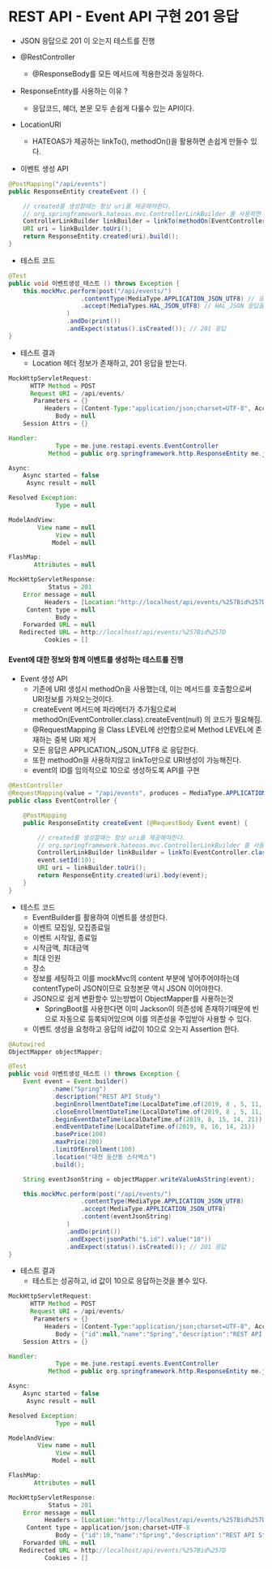# REST API - Event API 구현 201 응답
- JSON 응답으로 201 이 오는지 테스트를 진행

- @RestController
    - @ResponseBody를 모든 메서드에 적용한것과 동일하다.

- ResponseEntity를 사용하는 이유 ?
    - 응답코드, 헤더, 본문 모두 손쉽게 다룰수 있는 API이다.

- LocationURI 
    - HATEOAS가 제공하는 linkTo(), methodOn()을 활용하면 손쉽게 만들수 있다.

- 이벤트 생성 API
```java
@PostMapping("/api/events")
public ResponseEntity createEvent () {

    // created를 생성할때는 항상 uri를 제공해야한다.
    // org.springframework.hateoas.mvc.ControllerLinkBuilder 를 사용하면 손쉽게 URI를 생성할 수 있음.
    ControllerLinkBuilder linkBuilder = linkTo(methodOn(EventController.class).createEvent()).slash("{id}");
    URI uri = linkBuilder.toUri();
    return ResponseEntity.created(uri).build();
}
```

- 테스트 코드
```java
@Test
public void 이벤트생성_테스트 () throws Exception {
    this.mockMvc.perform(post("/api/events/")
                    .contentType(MediaType.APPLICATION_JSON_UTF8) // 요청 본문은 JSON
                    .accept(MediaTypes.HAL_JSON_UTF8) // HAL_JSON 응답을 원한다. (HAL 스펙에 준수하는 응답을 원함)
                )
                .andDo(print())
                .andExpect(status().isCreated()); // 201 응답
}
```

- 테스트 결과
    - Location 헤더 정보가 존재하고, 201 응답을 받는다.
```java
MockHttpServletRequest:
      HTTP Method = POST
      Request URI = /api/events/
       Parameters = {}
          Headers = [Content-Type:"application/json;charset=UTF-8", Accept:"application/hal+json;charset=UTF-8"]
             Body = null
    Session Attrs = {}

Handler:
             Type = me.june.restapi.events.EventController
           Method = public org.springframework.http.ResponseEntity me.june.restapi.events.EventController.createEvent()

Async:
    Async started = false
     Async result = null

Resolved Exception:
             Type = null

ModelAndView:
        View name = null
             View = null
            Model = null

FlashMap:
       Attributes = null

MockHttpServletResponse:
           Status = 201
    Error message = null
          Headers = [Location:"http://localhost/api/events/%257Bid%257D"]
     Content type = null
             Body = 
    Forwarded URL = null
   Redirected URL = http://localhost/api/events/%257Bid%257D
          Cookies = []
```

#### Event에 대한 정보와 함께 이벤트를 생성하는 테스트를 진행
- Event 생성 API
    - 기존에 URI 생성시 methodOn을 사용했는데, 이는 메서드를 호출함으로써 URI정보를 가져오는것이다.
    - createEvent 메서드에 파라메터가 추가됨으로써 methodOn(EventController.class).createEvent(null) 의 코드가 필요해짐.
    - @RequestMapping 을 Class LEVEL에 선언함으로써 Method LEVEL에 존재하는 중복 URI 제거
    - 모든 응답은 APPLICATION_JSON_UTF8 로 응답한다.
    - 또한 methodOn을 사용하지않고 linkTo만으로 URI생성이 가능해진다.
    - event의 ID를 임의적으로 10으로 생성하도록 API를 구현
```java
@RestController
@RequestMapping(value = "/api/events", produces = MediaType.APPLICATION_JSON_UTF8_VALUE)
public class EventController {

    @PostMapping
    public ResponseEntity createEvent (@RequestBody Event event) {

        // created를 생성할때는 항상 uri를 제공해야한다.
        // org.springframework.hateoas.mvc.ControllerLinkBuilder 를 사용하면 손쉽게 URI를 생성할 수 있음.
        ControllerLinkBuilder linkBuilder = linkTo(EventController.class).slash("{id}");
        event.setId(10);
        URI uri = linkBuilder.toUri();
        return ResponseEntity.created(uri).body(event);
    }
}
```

- 테스트 코드
    - EventBuilder를 활용하여 이벤트를 생성한다.
    - 이벤트 모집일, 모집종료일
    - 이벤트 시작일, 종료일
    - 시작금액, 최대금액
    - 최대 인원
    - 장소
    - 정보를 세팅하고 이를 mockMvc의 content 부분에 넣어주어야하는데 contentType이 JSON이므로 요청본문 역시 JSON 이어야한다.
    - JSON으로 쉽게 변환할수 있는방법이 ObjectMapper를 사용하는것
        - SpringBoot를 사용한다면 이미 Jackson이 의존성에 존재하기때문에 빈으로 자동으로 등록되어있으며 이를 의존성을 주입받아 사용할 수 있다.
    - 이벤트 생성을 요청하고 응답의 id값이 10으로 오는지 Assertion 한다.
```java
@Autowired
ObjectMapper objectMapper;

@Test
public void 이벤트생성_테스트 () throws Exception {
    Event event = Event.builder()
            .name("Spring")
            .description("REST API Study")
            .beginEnrollmentDateTime(LocalDateTime.of(2019, 8 , 5, 11, 23))
            .closeEnrollmentDateTime(LocalDateTime.of(2019, 8 , 5, 11, 23))
            .beginEventDateTime(LocalDateTime.of(2019, 8, 15, 14, 21))
            .endEventDateTime(LocalDateTime.of(2019, 8, 16, 14, 21))
            .basePrice(100)
            .maxPrice(200)
            .limitOfEnrollment(100)
            .location("대전 둔산동 스타벅스")
            .build();

    String eventJsonString = objectMapper.writeValueAsString(event);

    this.mockMvc.perform(post("/api/events/")
                    .contentType(MediaType.APPLICATION_JSON_UTF8)
                    .accept(MediaType.APPLICATION_JSON_UTF8)
                    .content(eventJsonString)
                )
                .andDo(print())
                .andExpect(jsonPath("$.id").value("10"))
                .andExpect(status().isCreated()); // 201 응답
}
```

- 테스트 결과
    - 테스트는 성공하고, id 값이 10으로 응답하는것을 볼수 있다.
```java
MockHttpServletRequest:
      HTTP Method = POST
      Request URI = /api/events/
       Parameters = {}
          Headers = [Content-Type:"application/json;charset=UTF-8", Accept:"application/json;charset=UTF-8"]
             Body = {"id":null,"name":"Spring","description":"REST API Study","beginEnrollmentDateTime":"2019-08-05T11:23:00","closeEnrollmentDateTime":"2019-08-05T11:23:00","beginEventDateTime":"2019-08-15T14:21:00","endEventDateTime":"2019-08-16T14:21:00","location":"대전 둔산동 스타벅스","basePrice":100,"maxPrice":200,"limitOfEnrollment":100,"offline":false,"free":false,"eventStatus":null}
    Session Attrs = {}

Handler:
             Type = me.june.restapi.events.EventController
           Method = public org.springframework.http.ResponseEntity me.june.restapi.events.EventController.createEvent(me.june.restapi.events.Event)

Async:
    Async started = false
     Async result = null

Resolved Exception:
             Type = null

ModelAndView:
        View name = null
             View = null
            Model = null

FlashMap:
       Attributes = null

MockHttpServletResponse:
           Status = 201
    Error message = null
          Headers = [Location:"http://localhost/api/events/%257Bid%257D", Content-Type:"application/json;charset=UTF-8"]
     Content type = application/json;charset=UTF-8
             Body = {"id":10,"name":"Spring","description":"REST API Study","beginEnrollmentDateTime":"2019-08-05T11:23:00","closeEnrollmentDateTime":"2019-08-05T11:23:00","beginEventDateTime":"2019-08-15T14:21:00","endEventDateTime":"2019-08-16T14:21:00","location":"대전 둔산동 스타벅스","basePrice":100,"maxPrice":200,"limitOfEnrollment":100,"offline":false,"free":false,"eventStatus":null}
    Forwarded URL = null
   Redirected URL = http://localhost/api/events/%257Bid%257D
          Cookies = []
```
